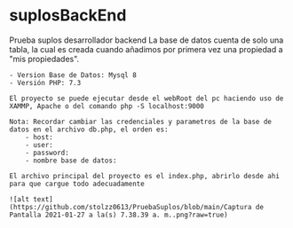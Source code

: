 # suplosBackEnd
Prueba suplos desarrollador backend
    La base de datos cuenta de solo una tabla, la cual es creada cuando añadimos por primera vez
    una propiedad a "mis propiedades".

    - Version Base de Datos: Mysql 8
    - Versión PHP: 7.3

    El proyecto se puede ejecutar desde el webRoot del pc haciendo uso de XAMMP, Apache o del comando php -S localhost:9000
    
    Nota: Recordar cambiar las credenciales y parametros de la base de datos en el archivo db.php, el orden es:
        - host:
        - user:
        - password:
        - nombre base de datos:
    
    El archivo principal del proyecto es el index.php, abrirlo desde ahi para que cargue todo adecuadamente
    
    ![alt text](https://github.com/stolzz0613/PruebaSuplos/blob/main/Captura de Pantalla 2021-01-27 a la(s) 7.38.39 a. m..png?raw=true)
   
